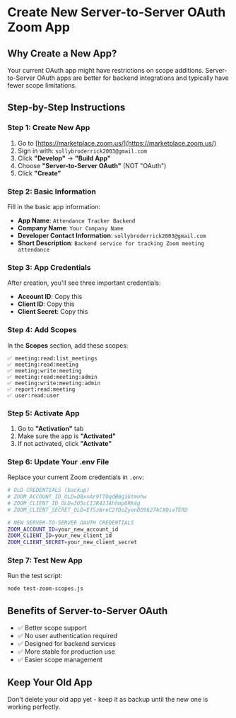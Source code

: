 # Create New Server-to-Server OAuth Zoom App

## Why Create a New App?
Your current OAuth app might have restrictions on scope additions. Server-to-Server OAuth apps are better for backend integrations and typically have fewer scope limitations.

## Step-by-Step Instructions

### Step 1: Create New App
1. Go to [https://marketplace.zoom.us/](https://marketplace.zoom.us/)
2. Sign in with: `sollybroderrick2003@gmail.com`
3. Click **"Develop"** → **"Build App"**
4. Choose **"Server-to-Server OAuth"** (NOT "OAuth")
5. Click **"Create"**

### Step 2: Basic Information
Fill in the basic app information:
- **App Name**: `Attendance Tracker Backend`
- **Company Name**: `Your Company Name`
- **Developer Contact Information**: `sollybroderrick2003@gmail.com`
- **Short Description**: `Backend service for tracking Zoom meeting attendance`

### Step 3: App Credentials
After creation, you'll see three important credentials:
- **Account ID**: Copy this
- **Client ID**: Copy this  
- **Client Secret**: Copy this

### Step 4: Add Scopes
In the **Scopes** section, add these scopes:
```
✅ meeting:read:list_meetings
✅ meeting:read:meeting
✅ meeting:write:meeting
✅ meeting:read:meeting:admin
✅ meeting:write:meeting:admin
✅ report:read:meeting
✅ user:read:user
```

### Step 5: Activate App
1. Go to **"Activation"** tab
2. Make sure the app is **"Activated"**
3. If not activated, click **"Activate"**

### Step 6: Update Your .env File
Replace your current Zoom credentials in `.env`:

```bash
# OLD CREDENTIALS (backup)
# ZOOM_ACCOUNT_ID_OLD=DBxnAr9TTOqdB0g1Gtmohw
# ZOOM_CLIENT_ID_OLD=3O5cCIJR42JAhhmp6RK4g
# ZOOM_CLIENT_SECRET_OLD=EfSzNreC2fDoZyonDO9627ACXQiaTERD

# NEW SERVER-TO-SERVER OAUTH CREDENTIALS
ZOOM_ACCOUNT_ID=your_new_account_id
ZOOM_CLIENT_ID=your_new_client_id
ZOOM_CLIENT_SECRET=your_new_client_secret
```

### Step 7: Test New App
Run the test script:
```bash
node test-zoom-scopes.js
```

## Benefits of Server-to-Server OAuth
- ✅ Better scope support
- ✅ No user authentication required
- ✅ Designed for backend services
- ✅ More stable for production use
- ✅ Easier scope management

## Keep Your Old App
Don't delete your old app yet - keep it as backup until the new one is working perfectly.
